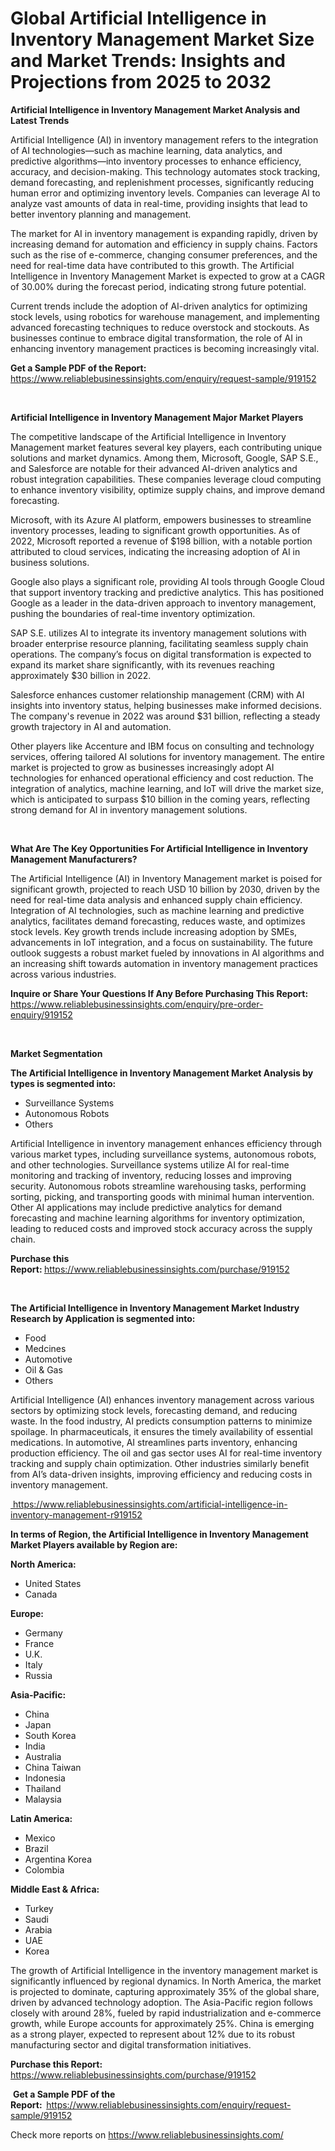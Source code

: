 <p><h1>Global Artificial Intelligence in Inventory Management Market Size and Market Trends: Insights and Projections from 2025 to 2032</h1></p><p><strong>Artificial Intelligence in Inventory Management Market Analysis and Latest Trends</strong></p>
<p><p>Artificial Intelligence (AI) in inventory management refers to the integration of AI technologies—such as machine learning, data analytics, and predictive algorithms—into inventory processes to enhance efficiency, accuracy, and decision-making. This technology automates stock tracking, demand forecasting, and replenishment processes, significantly reducing human error and optimizing inventory levels. Companies can leverage AI to analyze vast amounts of data in real-time, providing insights that lead to better inventory planning and management.</p><p>The market for AI in inventory management is expanding rapidly, driven by increasing demand for automation and efficiency in supply chains. Factors such as the rise of e-commerce, changing consumer preferences, and the need for real-time data have contributed to this growth. The Artificial Intelligence in Inventory Management Market is expected to grow at a CAGR of 30.00% during the forecast period, indicating strong future potential. </p><p>Current trends include the adoption of AI-driven analytics for optimizing stock levels, using robotics for warehouse management, and implementing advanced forecasting techniques to reduce overstock and stockouts. As businesses continue to embrace digital transformation, the role of AI in enhancing inventory management practices is becoming increasingly vital.</p></p>
<p><strong>Get a Sample PDF of the Report:&nbsp;</strong> <a href="https://www.reliablebusinessinsights.com/enquiry/request-sample/919152?utm_campaign=2960&utm_medium=2&utm_source=Github&utm_content=ia&utm_term=05032025&utm_id=artificial-intelligence-in-inventory-management">https://www.reliablebusinessinsights.com/enquiry/request-sample/919152</a></p>
<p>&nbsp;</p>
<p><strong>Artificial Intelligence in Inventory Management Major Market Players</strong></p>
<p><p>The competitive landscape of the Artificial Intelligence in Inventory Management market features several key players, each contributing unique solutions and market dynamics. Among them, Microsoft, Google, SAP S.E., and Salesforce are notable for their advanced AI-driven analytics and robust integration capabilities. These companies leverage cloud computing to enhance inventory visibility, optimize supply chains, and improve demand forecasting.</p><p>Microsoft, with its Azure AI platform, empowers businesses to streamline inventory processes, leading to significant growth opportunities. As of 2022, Microsoft reported a revenue of $198 billion, with a notable portion attributed to cloud services, indicating the increasing adoption of AI in business solutions.</p><p>Google also plays a significant role, providing AI tools through Google Cloud that support inventory tracking and predictive analytics. This has positioned Google as a leader in the data-driven approach to inventory management, pushing the boundaries of real-time inventory optimization.</p><p>SAP S.E. utilizes AI to integrate its inventory management solutions with broader enterprise resource planning, facilitating seamless supply chain operations. The company’s focus on digital transformation is expected to expand its market share significantly, with its revenues reaching approximately $30 billion in 2022.</p><p>Salesforce enhances customer relationship management (CRM) with AI insights into inventory status, helping businesses make informed decisions. The company's revenue in 2022 was around $31 billion, reflecting a steady growth trajectory in AI and automation.</p><p>Other players like Accenture and IBM focus on consulting and technology services, offering tailored AI solutions for inventory management. The entire market is projected to grow as businesses increasingly adopt AI technologies for enhanced operational efficiency and cost reduction. The integration of analytics, machine learning, and IoT will drive the market size, which is anticipated to surpass $10 billion in the coming years, reflecting strong demand for AI in inventory management solutions.</p></p>
<p>&nbsp;</p>
<p><strong>What Are The Key Opportunities For Artificial Intelligence in Inventory Management Manufacturers?</strong></p>
<p><p>The Artificial Intelligence (AI) in Inventory Management market is poised for significant growth, projected to reach USD 10 billion by 2030, driven by the need for real-time data analysis and enhanced supply chain efficiency. Integration of AI technologies, such as machine learning and predictive analytics, facilitates demand forecasting, reduces waste, and optimizes stock levels. Key growth trends include increasing adoption by SMEs, advancements in IoT integration, and a focus on sustainability. The future outlook suggests a robust market fueled by innovations in AI algorithms and an increasing shift towards automation in inventory management practices across various industries.</p></p>
<p><strong>Inquire or Share Your Questions If Any Before Purchasing This Report:</strong> <a href="https://www.reliablebusinessinsights.com/enquiry/pre-order-enquiry/919152?utm_campaign=2960&utm_medium=2&utm_source=Github&utm_content=ia&utm_term=05032025&utm_id=artificial-intelligence-in-inventory-management">https://www.reliablebusinessinsights.com/enquiry/pre-order-enquiry/919152</a></p>
<p>&nbsp;</p>
<p><strong>Market Segmentation</strong></p>
<p><strong>The Artificial Intelligence in Inventory Management Market Analysis by types is segmented into:</strong></p>
<p><ul><li>Surveillance Systems</li><li>Autonomous Robots</li><li>Others</li></ul></p>
<p><p>Artificial Intelligence in inventory management enhances efficiency through various market types, including surveillance systems, autonomous robots, and other technologies. Surveillance systems utilize AI for real-time monitoring and tracking of inventory, reducing losses and improving security. Autonomous robots streamline warehousing tasks, performing sorting, picking, and transporting goods with minimal human intervention. Other AI applications may include predictive analytics for demand forecasting and machine learning algorithms for inventory optimization, leading to reduced costs and improved stock accuracy across the supply chain.</p></p>
<p><strong>Purchase this Report:&nbsp;</strong><a href="https://www.reliablebusinessinsights.com/purchase/919152?utm_campaign=2960&utm_medium=2&utm_source=Github&utm_content=ia&utm_term=05032025&utm_id=artificial-intelligence-in-inventory-management">https://www.reliablebusinessinsights.com/purchase/919152</a></p>
<p>&nbsp;</p>
<p><strong>The Artificial Intelligence in Inventory Management Market Industry Research by Application is segmented into:</strong></p>
<p><ul><li>Food</li><li>Medcines</li><li>Automotive</li><li>Oil & Gas</li><li>Others</li></ul></p>
<p><p>Artificial Intelligence (AI) enhances inventory management across various sectors by optimizing stock levels, forecasting demand, and reducing waste. In the food industry, AI predicts consumption patterns to minimize spoilage. In pharmaceuticals, it ensures the timely availability of essential medications. In automotive, AI streamlines parts inventory, enhancing production efficiency. The oil and gas sector uses AI for real-time inventory tracking and supply chain optimization. Other industries similarly benefit from AI’s data-driven insights, improving efficiency and reducing costs in inventory management.</p></p>
<p><a href="https://www.reliablebusinessinsights.com/artificial-intelligence-in-inventory-management-r919152?utm_campaign=2960&utm_medium=2&utm_source=Github&utm_content=ia&utm_term=05032025&utm_id=artificial-intelligence-in-inventory-management">&nbsp;https://www.reliablebusinessinsights.com/artificial-intelligence-in-inventory-management-r919152</a></p>
<p><strong>In terms of Region, the Artificial Intelligence in Inventory Management Market Players available by Region are:</strong></p>
<p>
    <p> <strong> North America: </strong>
        <ul>
            <li>United States</li>
            <li>Canada</li>
        </ul>
        </p> 
    <p> <strong> Europe: </strong>
        <ul>
            <li>Germany</li>
            <li>France</li>
            <li>U.K.</li>
            <li>Italy</li>
            <li>Russia</li>
        </ul>
        </p> 
    <p> <strong> Asia-Pacific: </strong>
        <ul>
            <li>China</li>
            <li>Japan</li>
            <li>South Korea</li>
            <li>India</li>
            <li>Australia</li>
            <li>China Taiwan</li>
            <li>Indonesia</li>
            <li>Thailand</li>
            <li>Malaysia</li>
        </ul>
        </p> 
    <p> <strong> Latin America: </strong>
        <ul>
            <li>Mexico</li>
            <li>Brazil</li>
            <li>Argentina Korea</li>
            <li>Colombia</li>
        </ul>
        </p> 
    <p> <strong> Middle East & Africa: </strong>
        <ul>
            <li>Turkey</li>
            <li>Saudi</li>
            <li>Arabia</li>
            <li>UAE</li>
            <li>Korea</li>
        </ul>
    </p>
    </p>
<p><p>The growth of Artificial Intelligence in the inventory management market is significantly influenced by regional dynamics. In North America, the market is projected to dominate, capturing approximately 35% of the global share, driven by advanced technology adoption. The Asia-Pacific region follows closely with around 28%, fueled by rapid industrialization and e-commerce growth, while Europe accounts for approximately 25%. China is emerging as a strong player, expected to represent about 12% due to its robust manufacturing sector and digital transformation initiatives.</p></p>
<p><strong>Purchase this Report: </strong><a href="https://www.reliablebusinessinsights.com/purchase/919152?utm_campaign=2960&utm_medium=2&utm_source=Github&utm_content=ia&utm_term=05032025&utm_id=artificial-intelligence-in-inventory-management">https://www.reliablebusinessinsights.com/purchase/919152</a></p>
<p>&nbsp;<strong>Get a Sample PDF of the Report:&nbsp;&nbsp;</strong><a href="https://www.reliablebusinessinsights.com/enquiry/request-sample/919152?utm_campaign=2960&utm_medium=2&utm_source=Github&utm_content=ia&utm_term=05032025&utm_id=artificial-intelligence-in-inventory-management">https://www.reliablebusinessinsights.com/enquiry/request-sample/919152</a></p>
<p><strong></strong></p>
<p>Check more reports on <a href="https://www.reliablebusinessinsights.com/?utm_campaign=2960&utm_medium=2&utm_source=Github&utm_content=ia&utm_term=05032025&utm_id=artificial-intelligence-in-inventory-management">https://www.reliablebusinessinsights.com/</a></p>